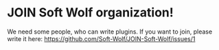 # JOIN Soft Wolf organization!
We need some people, who can write plugins.
If you want to join, please write it here: https://github.com/Soft-Wolf/JOIN-Soft-Wolf/issues/1

